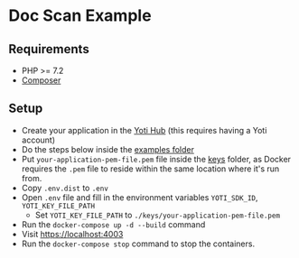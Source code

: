 # Doc Scan Example

## Requirements
- PHP >= 7.2
- [Composer](https://getcomposer.org/)

## Setup

* Create your application in the [Yoti Hub](https://hub.yoti.com) (this requires having a Yoti account)
* Do the steps below inside the [examples folder](https://github.com/getyoti/php/tree/master/examples)
* Put `your-application-pem-file.pem` file inside the [keys](keys) folder, as Docker requires the `.pem` file to reside within the same location where it's run from.
* Copy `.env.dist` to `.env`
* Open `.env` file and fill in the environment variables `YOTI_SDK_ID`, `YOTI_KEY_FILE_PATH`
  * Set `YOTI_KEY_FILE_PATH` to `./keys/your-application-pem-file.pem`
* Run the `docker-compose up -d --build` command
* Visit [https://localhost:4003](https://localhost:4003)
* Run the `docker-compose stop` command to stop the containers.
